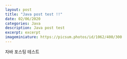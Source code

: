 ```yaml
---
layout: post
title: "Java post test !!"
date: 02/06/2020
categories: Java
description: Java post test
excerpt: excerpt 
imageminiature: https://picsum.photos/id/1062/400/300 
---
```

자바 포스팅 테스트

